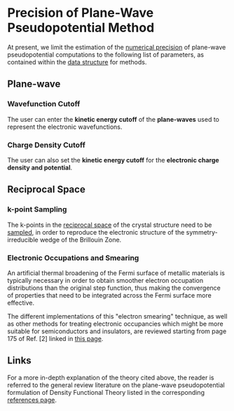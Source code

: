 # Precision of Plane-Wave Pseudopotential Method

At present, we limit the estimation of the [numerical precision](../../methods/precision.md) of plane-wave pseudopotential computations to the following list of parameters, as contained within the [data structure](../../methods/data.md) for methods.

## Plane-wave

### Wavefunction Cutoff

The user can enter the **kinetic energy cutoff** of the **plane-waves** used to represent the electronic wavefunctions. 

### Charge Density Cutoff

The user can also set the **kinetic energy cutoff** for the **electronic charge density and potential**. 

## Reciprocal Space

### k-point Sampling

The k-points in the [reciprocal space](../../models/auxiliary-concepts/reciprocal-space.md) of the crystal structure need to be [sampled](../../models/auxiliary-concepts/reciprocal-space/sampling.md), in order to reproduce the electronic structure of the symmetry-irreducible wedge of the Brillouin Zone.

### Electronic Occupations and Smearing

An artificial thermal broadening of the Fermi surface of metallic materials is typically necessary in order to obtain smoother electron occupation distributions than the original step function,  thus making the convergence of properties that need to be integrated across the Fermi surface more effective. 

The different implementations of this "electron smearing" technique, as well as other methods for treating electronic occupancies which might be more suitable for semiconductors and insulators, are reviewed starting from page 175 of Ref. [2] linked in [this page](../../software/modeling/vasp.md).


## Links

For a more in-depth explanation of the theory cited above, the reader is referred to the general review literature on the plane-wave pseudopotential formulation of Density Functional Theory listed in the corresponding [references page](../../models-directory/dft/references.md).
